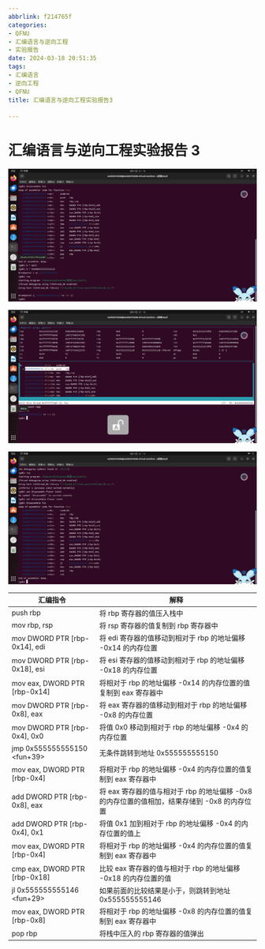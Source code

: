 ```yaml
---
abbrlink: f214765f
categories:
- QFNU
- 汇编语言与逆向工程
- 实验报告
date: 2024-03-18 20:51:35
tags:
- 汇编语言
- 逆向工程
- QFNU
title: 汇编语言与逆向工程实验报告3

---
```


# 汇编语言与逆向工程实验报告 3

![PixPin_2024-03-11_21-12-59](../images/Reverse-project/3/PixPin_2024-03-11_21-12-59.png)

![PixPin_2024-03-11_21-13-56](../images/Reverse-project/3/PixPin_2024-03-11_21-13-56.png)

![PixPin_2024-03-11_21-11-05](../images/Reverse-project/3/PixPin_2024-03-11_21-11-05.png)


| 汇编指令                      | 解释                                                         |
| ----------------------------- | ------------------------------------------------------------ |
| push rbp                      | 将 rbp 寄存器的值压入栈中                                    |
| mov rbp, rsp                  | 将 rsp 寄存器的值复制到 rbp 寄存器中                         |
| mov DWORD PTR [rbp-0x14], edi | 将 edi 寄存器的值移动到相对于 rbp 的地址偏移 -0x14 的内存位置 |
| mov DWORD PTR [rbp-0x18], esi | 将 esi 寄存器的值移动到相对于 rbp 的地址偏移 -0x18 的内存位置 |
| mov eax, DWORD PTR [rbp-0x14] | 将相对于 rbp 的地址偏移 -0x14 的内存位置的值复制到 eax 寄存器中 |
| mov DWORD PTR [rbp-0x8], eax  | 将 eax 寄存器的值移动到相对于 rbp 的地址偏移 -0x8 的内存位置 |
| mov DWORD PTR [rbp-0x4], 0x0  | 将值 0x0 移动到相对于 rbp 的地址偏移 -0x4 的内存位置         |
| jmp 0x555555555150 <fun+39>   | 无条件跳转到地址 0x555555555150                              |
| mov eax, DWORD PTR [rbp-0x4]  | 将相对于 rbp 的地址偏移 -0x4 的内存位置的值复制到 eax 寄存器中 |
| add DWORD PTR [rbp-0x8], eax  | 将 eax 寄存器的值与相对于 rbp 的地址偏移 -0x8 的内存位置的值相加，结果存储到 -0x8 的内存位置 |
| add DWORD PTR [rbp-0x4], 0x1  | 将值 0x1 加到相对于 rbp 的地址偏移 -0x4 的内存位置的值上     |
| mov eax, DWORD PTR [rbp-0x4]  | 将相对于 rbp 的地址偏移 -0x4 的内存位置的值复制到 eax 寄存器中 |
| cmp eax, DWORD PTR [rbp-0x18] | 比较 eax 寄存器的值与相对于 rbp 的地址偏移 -0x18 的内存位置的值 |
| jl 0x555555555146 <fun+29>    | 如果前面的比较结果是小于，则跳转到地址 0x555555555146        |
| mov eax, DWORD PTR [rbp-0x8]  | 将相对于 rbp 的地址偏移 -0x8 的内存位置的值复制到 eax 寄存器中 |
| pop rbp                       | 将栈中压入的 rbp 寄存器的值弹出                              |
